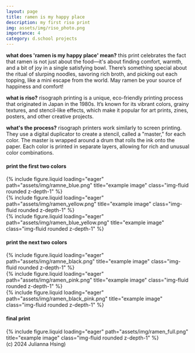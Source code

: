 ```yaml
---
layout: page
title: ramen is my happy place
description: my first riso print 
img: assets/img/riso_photo.png
importance: 4
category: d.school projects
---
```


**what does 'ramen is my happy place' mean?** this print celebrates the fact that ramen is not just about the food—it's about finding comfort, warmth, and a bit of joy in a single satisfying bowl. There’s something special about the ritual of slurping noodles, savoring rich broth, and picking out each topping, like a mini escape from the world. May ramen be your source of happiness and comfort!

**what is riso?** risograph printing is a unique, eco-friendly printing process that originated in Japan in the 1980s. It’s known for its vibrant colors, grainy textures, and stencil-like effects, which make it popular for art prints, zines, posters, and other creative projects.

**what's the process?** risograph printers work similarly to screen printing. They use a digital duplicator to create a stencil, called a "master," for each color. The master is wrapped around a drum that rolls the ink onto the paper. Each color is printed in separate layers, allowing for rich and unusual color combinations.

#### **print the first two colors**
<div class="row">
    <div class="col-sm mt-3 mt-md-0">
        {% include figure.liquid loading="eager" path="assets/img/ramne_blue.png" title="example image" class="img-fluid rounded z-depth-1" %}
    </div>
    <div class="col-sm mt-3 mt-md-0">
        {% include figure.liquid loading="eager" path="assets/img/ramen_yellow.png" title="example image" class="img-fluid rounded z-depth-1" %}
    </div>
    <div class="col-sm mt-3 mt-md-0">
        {% include figure.liquid loading="eager" path="assets/img/ramen_blue_yellow.png" title="example image" class="img-fluid rounded z-depth-1" %}
    </div>
</div>

#### **print the next two colors**
<div class="row">
    <div class="col-sm mt-3 mt-md-0">
        {% include figure.liquid loading="eager" path="assets/img/ramne_black.png" title="example image" class="img-fluid rounded z-depth-1" %}
    </div>
    <div class="col-sm mt-3 mt-md-0">
        {% include figure.liquid loading="eager" path="assets/img/ramen_pink.png" title="example image" class="img-fluid rounded z-depth-1" %}
    </div>
    <div class="col-sm mt-3 mt-md-0">
        {% include figure.liquid loading="eager" path="assets/img/ramen_black_pink.png" title="example image" class="img-fluid rounded z-depth-1" %}
    </div>
</div>

#### **final print**
<div class="row">
    <div class="col-sm mt-3 mt-md-0">
        {% include figure.liquid loading="eager" path="assets/img/ramen_full.png" title="example image" class="img-fluid rounded z-depth-1" %}
    </div>
</div>
<div class="caption">
    (c) 2024 Julianna Hsing)
</div>